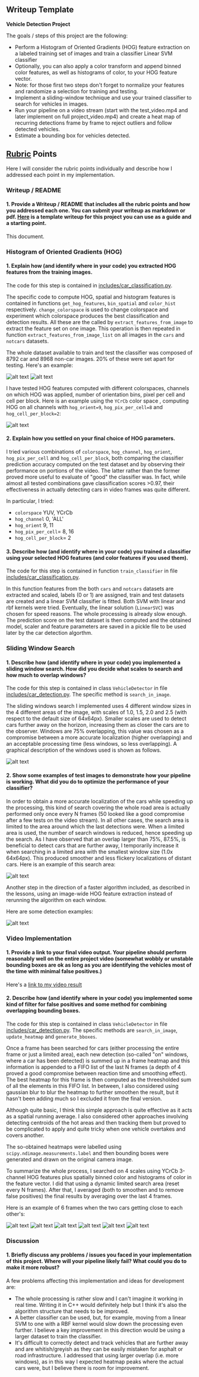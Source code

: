 ## Writeup Template

**Vehicle Detection Project**

The goals / steps of this project are the following:

* Perform a Histogram of Oriented Gradients (HOG) feature extraction on a labeled training set of images and train a classifier Linear SVM classifier
* Optionally, you can also apply a color transform and append binned color features, as well as histograms of color, to your HOG feature vector. 
* Note: for those first two steps don't forget to normalize your features and randomize a selection for training and testing.
* Implement a sliding-window technique and use your trained classifier to search for vehicles in images.
* Run your pipeline on a video stream (start with the test_video.mp4 and later implement on full project_video.mp4) and create a heat map of recurring detections frame by frame to reject outliers and follow detected vehicles.
* Estimate a bounding box for vehicles detected.

[//]: # (Image References)
[car]: ./output_images/car.png
[notcar]: ./output_images/notcar.png
[hog]: ./output_images/hog.png
[windows]: ./output_images/windows.png
[detection]: ./output_images/detection.png
[searcharea]: ./output_images/searcharea.png
[frame1]: ./output_images/frame1.png
[frame2]: ./output_images/frame2.png
[frame3]: ./output_images/frame3.png
[frame4]: ./output_images/frame4.png
[frame5]: ./output_images/frame5.png
[frame6]: ./output_images/frame6.png

## [Rubric](https://review.udacity.com/#!/rubrics/513/view) Points
Here I will consider the rubric points individually and describe how I addressed each point in my implementation.  

### Writeup / README

#### 1. Provide a Writeup / README that includes all the rubric points and how you addressed each one.  You can submit your writeup as markdown or pdf.  [Here](https://github.com/udacity/CarND-Vehicle-Detection/blob/master/writeup_template.md) is a template writeup for this project you can use as a guide and a starting point.  

This document.

### Histogram of Oriented Gradients (HOG)

#### 1. Explain how (and identify where in your code) you extracted HOG features from the training images.

The code for this step is contained in [includes/car_classification.py](./includes/car_classification.py).

The specific code to compute HOG, spatial and histogram features is contained in functions `get_hog_features`, `bin_spatial` and `color_hist` respectively. `change_colorspace` is used to change colorspace and experiment which colorspace produces the best classification and detection results. All these are the called by `extract_features_from_image` to extract the feature set on one image. This operation is then repeated in function `extract_features_from_image_list` on all images in the `cars` and `notcars` datasets.

The whole dataset available to train and test the classifier was composed of 8792 car and 8968 non-car images. 20% of these were set apart for testing. Here's an example:

![alt text][car] ![alt text][notcar]

I have tested HOG features computed with different colorspaces, channels on which HOG was applied, number of orientation bins, pixel per cell and cell per block. Here is an example using the `YCrCb` color space , computing HOG on all channels with `hog_orient=9`, `hog_pix_per_cell=8` and `hog_cell_per_block=2`:

![alt text][hog]

#### 2. Explain how you settled on your final choice of HOG parameters.

I tried various combinations of `colorspace`, `hog_channel`, `hog_orient`, `hog_pix_per_cell` and `hog_cell_per_block`, both comparing the classifier prediction accuracy computed on the test dataset and by observing their performance on portions of the video. The latter rather than the former proved more useful to evaluate of "good" the classifier was. In fact, while almost all tested combinations gave classification scores >0.97, their effectiveness in actually detecting cars in video frames was quite different.

In particular, I tried:
* `colorspace` YUV, YCrCb
* `hog_channel` 0, 'ALL'
* `hog_orient` 9, 11
* `hog_pix_per_cell`= 8, 16
* `hog_cell_per_block`= 2

#### 3. Describe how (and identify where in your code) you trained a classifier using your selected HOG features (and color features if you used them).

The code for this step is contained in function `train_classifier` in file [includes/car_classification.py](./includes/car_classification.py).

In this function features from the both `cars` and `notcars` datasets are extracted and scaled, labels (0 or 1) are assigned, train and test datasets are created and a linear SVM classifier is fitted. Both SVM with linear and rbf kernels were tried. Eventually, the linear solution (`LinearSVC`) was chosen for speed reasons. The whole processing is already slow enough. The prediction score on the test dataset is then computed and the obtained model, scaler and feature parameters are saved in a pickle file to be used later by the car detection algorthm.

### Sliding Window Search

#### 1. Describe how (and identify where in your code) you implemented a sliding window search.  How did you decide what scales to search and how much to overlap windows?

The code for this step is contained in class `VehicleDetector` in file [includes/car_detection.py](./includes/car_detection.py). The specific method is `search_in_image`.

The sliding windows search I implemented uses 4 different window sizes in the 4 different areas of the image, with scales of 1.0, 1.5, 2.0 and 2.5 (with respect to the default size of 64x64px). Smaller scales are used to detect cars further away on the horizon, increasing them as closer the cars are to the observer. Windows are 75% overlapping, this value was chosen as a compromise between a more accurate localization (higher overlapping) and an acceptable processing time (less windows, so less overlapping). A graphical description of the windows used is shown as follows.

![alt text][windows]

#### 2. Show some examples of test images to demonstrate how your pipeline is working.  What did you do to optimize the performance of your classifier?

In order to obtain a more accurate localization of the cars while speeding up the processing, this kind of search covering the whole road area is actually performed only once every N frames (50 looked like a good compromise after a few tests on the video stream). In all other cases, the search area is limited to the area around which the last detections were. When a limited area is used, the number of search windows is reduced, hence speeding up the search. As I have observed that an overlap larger than 75%, 87.5%, is beneficial to detect cars that are further away, I temporarily increase it when searching in a limited area with the smallest window size (1.0x 64x64px). This produced smoother and less flickery localizations of distant cars. Here is an example of this search area:

![alt text][searcharea]

Another step in the direction of a faster algorithm included, as described in the lessons, using an image-wide HOG feature extraction instead of rerunning the algorithm on each window.

Here are some detection examples:

![alt text][detection]

### Video Implementation

#### 1. Provide a link to your final video output.  Your pipeline should perform reasonably well on the entire project video (somewhat wobbly or unstable bounding boxes are ok as long as you are identifying the vehicles most of the time with minimal false positives.)

Here's a [link to my video result](./videos/project_video.mp4)

#### 2. Describe how (and identify where in your code) you implemented some kind of filter for false positives and some method for combining overlapping bounding boxes.

The code for this step is contained in class `VehicleDetector` in file [includes/car_detection.py](./includes/car_detection.py). The specific methods are `search_in_image`, `update_heatmap` and `generate_bboxes`.

Once a frame has been searched for cars (either processing the entire frame or just a limited area), each new detection (so-called "on" windows, where a car has been detected) is summed up in a frame heatmap and this information is appended to a FIFO list of the last N frames (a depth of 4 proved a good compromise between reaction time and smoothing effect). The best heatmap for this frame is then computed as the threesholded sum of all the elements in this FIFO list. In between, I also considered using gaussian blur to blur the heatmap to further smoothen the result, but it hasn't been adding much so I excluded it from the final version.

Although quite basic, I think this simple approach is quite effective as it acts as a spatial running average. I also considered other approaches involving detecting centroids of the hot areas and then tracking them but proved to be complicated to apply and quite tricky when one vehicle overtakes and covers another.

The so-obtained heatmaps were labelled using `scipy.ndimage.measurements.label` and then bounding boxes were generated and drawn on the original camera image.

To summarize the whole process, I searched on 4 scales using YCrCb 3-channel HOG features plus spatially binned color and histograms of color in the feature vector. I did that using a dynamic limited search area (reset every N frames). After that, I averaged (both to smoothen and to remove false positives) the final results by averaging over the last 4 frames.

Here is an example of 6 frames when the two cars getting close to each other's:

![alt text][frame1]
![alt text][frame2]
![alt text][frame3]
![alt text][frame4]
![alt text][frame5]
![alt text][frame6]

### Discussion

#### 1. Briefly discuss any problems / issues you faced in your implementation of this project.  Where will your pipeline likely fail?  What could you do to make it more robust?

A few problems affecting this implementation and ideas for development are:
* The whole processing is rather slow and I can't imagine it working in real time. Writing it in C++ would definitely help but I think it's also the algorithm structure that needs to be improved.
* A better classifier can be used, but, for example, moving from a linear SVM to one with a RBF kernel would slow down the processing even further. I believe a key improvement in this direction would be using a larger dataset to train the classifier.
* It's difficult to correctly detect and track vehicles that are further away and are whitish/greyish as they can be easily mistaken for asphalt or road infrastructure. I addressed that using larger overlap (i.e. more windows), as in this way I expected heatmap peaks where the actual cars were, but I believe there is room for improvement.
